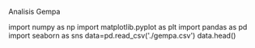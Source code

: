 Analisis Gempa

import numpy as np
import matplotlib.pyplot as plt
import pandas as pd
import seaborn as sns
data=pd.read_csv('./gempa.csv')
data.head()

